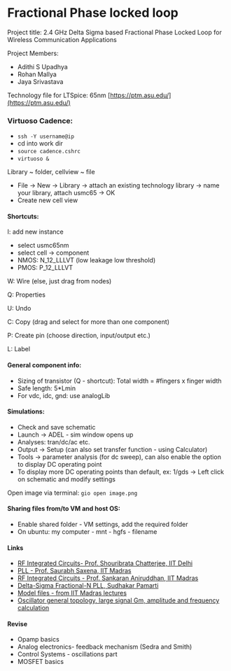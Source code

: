 # Fractional Phase locked loop 

Project title: 2.4 GHz Delta Sigma based Fractional Phase Locked Loop for Wireless Communication Applications

Project Members:
* Adithi S Upadhya 
* Rohan Mallya 
* Jaya Srivastava

Technology file for LTSpice: 65nm [https://ptm.asu.edu/](https://ptm.asu.edu/)  

### Virtuoso Cadence:

- `ssh -Y username@ip`
- cd into work dir
- `source cadence.cshrc`
- `virtuoso &`

Library ~ folder, cellview ~ file

- File -> New -> Library -> attach an existing technology library -> name your library, attach usmc65 -> OK
- Create new cell view 

#### Shortcuts: 

I: add new instance <br>
- select usmc65nm 
- select cell -> component 
- NMOS: N_12_LLLVT (low leakage low threshold)
- PMOS: P_12_LLLVT 

W: Wire (else, just drag from nodes)

Q: Properties 

U: Undo 

C: Copy (drag and select for more than one component)

P: Create pin (choose direction, input/output etc.)

L: Label 

#### General component info: 

- Sizing of transistor (Q - shortcut): Total width = #fingers x finger width 
- Safe length: 5*Lmin 
- For vdc, idc, gnd: use analogLib 

#### Simulations:

- Check and save schematic
- Launch -> ADEL - sim window opens up
- Analyses: tran/dc/ac etc.
- Output -> Setup (can also set transfer function - using Calculator)
- Tools -> parameter analysis (for dc sweep), can also enable the option to display DC operating point
- To display more DC operating points than default, ex: 1/gds -> Left click on schematic and modify settings 

Open image via terminal: `gio open image.png`

#### Sharing files from/to VM and host OS: 
- Enable shared folder - VM settings, add the required folder
- On ubuntu: my computer - mnt - hgfs - filename

#### Links 

* [RF Integrated Circuits- Prof. Shouribrata Chatterjee, IIT Delhi](https://www.youtube.com/playlist?list=PLbMVogVj5nJQdGDSx243YPnNeLMBrhNE8)
* [PLL - Prof. Saurabh Saxena, IIT Madras](https://archive.nptel.ac.in/courses/108/106/108106184/)
* [RF Integrated Circuits - Prof. Sankaran Aniruddhan, IIT Madras](https://www.ee.iitm.ac.in/vlsi/courses/ee6320_2022/start)
* [Delta-Sigma Fractional-N PLL, Sudhakar Pamarti](https://www.youtube.com/watch?v=7Di2jv_rlko)
* [Model files - from IIT Madras lectures](https://www.ee.iitm.ac.in/~nagendra/cadinfo.html)
* [Oscillator general topology, large signal Gm, amplitude and frequency calculation](https://www.youtube.com/watch?v=L7uazLiHC7o)

#### Revise

* Opamp basics
* Analog electronics- feedback mechanism (Sedra and Smith)
* Control Systems - oscillations part 
* MOSFET basics

